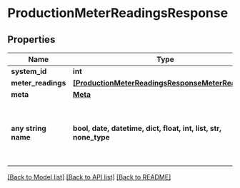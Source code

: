 # ProductionMeterReadingsResponse


## Properties
Name | Type | Description | Notes
------------ | ------------- | ------------- | -------------
**system_id** | **int** |  | 
**meter_readings** | [**[ProductionMeterReadingsResponseMeterReadings]**](ProductionMeterReadingsResponseMeterReadings.md) |  | 
**meta** | [**Meta**](Meta.md) |  | 
**any string name** | **bool, date, datetime, dict, float, int, list, str, none_type** | any string name can be used but the value must be the correct type | [optional]

[[Back to Model list]](../README.md#documentation-for-models) [[Back to API list]](../README.md#documentation-for-api-endpoints) [[Back to README]](../README.md)


